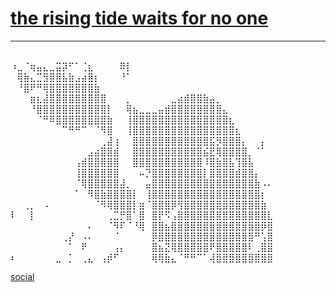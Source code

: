 # [the rising tide waits for no one](index)
----------------------------------
⠀⠀⠀⠀⠀⠀⠀⠀⠀⠀⠀⠀⠀⠀⠀⠀⠀⠀⠀⠀⠀⠀⠀⠀⠀⠀⠀⠀⠀⠀⠀⠀⠀⠀⠀⠀⠀⠀⠀⠀⠀
⠰⣀⠈⢶⣤⣄⣀⣭⡽⠋⠁⢈⣆⠀⠀⠀⠀⠿⡇⠀⠀⠀⠀⠀⠀⠀⠀⠀⠀⠀⠀⠀⠀⠀⠀⠀⠀⠀⠀⠀⠀
⠀⢿⣷⣄⣉⣻⣿⣿⣧⣷⣠⣴⣿⡆⠀⠀⠀⠘⠁⠀⠀⠀⠀⠀⠀⠀⠀⠀⠀⠀⠀⠀⠀⠀⠀⠀⠀⠀⠀⠀⠀
⠀⠘⣿⠟⠛⢿⣿⣿⣿⣿⣿⣿⣿⣷⠀⠀⠀⠀⠀⠀⠀⠀⠀⠀⠀⠀⠀⠀⠀⠀⠀⠀⠀⠀⠀⠀⠀⠀⠀⠀⠀
⠀⠀⠀⣶⣆⣼⣿⣿⣿⣿⣿⣿⣿⣿⣿⠀⠀⠀⡀⠀⠀⠀⠀⠀⠀⣀⣴⣾⣿⣿⣷⣤⡀⠀⠀⠀⠀⠀⠀⠀⠀
⠀⠀⠀⠘⣿⣿⣿⣿⣿⣿⣿⣿⣿⣿⣿⡇⠀⠀⢿⣦⣀⣀⣀⣤⣾⣿⣿⣿⣿⣿⣿⣿⣿⣄⠀⠀⠀⠀⠀⠀⠀
⠀⠀⠀⠀⠈⠛⠿⣿⣿⣿⣿⣿⣿⣿⣿⣷⠀⠀⢸⣿⣿⣿⣿⣿⣿⣿⣿⣿⣿⣿⣿⣿⣿⣿⣆⠀⠀⠀⠀⠀⠀
⠀⠀⠀⠀⠀⠀⠀⠀⠉⠛⠛⠉⠀⠈⠻⣿⠀⠀⢸⣿⣿⣿⣿⣿⣿⣿⣿⣿⣿⣿⣿⣿⣿⣿⣿⣆⠀⠀⠀⠀⠀
⠀⠀⠀⠀⠀⠀⠀⠀⠀⠀⠀⠀⠀⠀⢀⣼⢰⠀⠀⣿⣿⣿⣿⣿⣿⣿⣿⣿⣿⣿⣿⣯⡻⣿⣿⣿⡄⠀⠀⡄⠀
⠀⠀⠀⠀⠀⠀⠀⠀⠀⠀⠀⠀⣠⣴⣿⣿⣾⠀⠀⣿⣿⣿⣿⣿⣿⣿⣿⣿⣿⣿⣮⣟⢿⣿⣿⣿⣿⡀⠈⠁⠀
⠀⠀⠀⠀⠀⠀⠀⠀⠀⠀⢠⣾⣿⣿⣿⣿⣿⠀⠀⣿⣿⣿⣿⣿⣿⣿⣿⣿⣿⣿⠸⣿⣷⣿⣧⢹⣿⣧⠀⠀⠀
⠀⠀⠀⠀⠀⠀⠀⠀⠀⠀⢸⣿⣿⣿⣿⣿⣿⠀⠀⠀⠤⡙⣿⣿⣿⣿⣿⣿⣿⣿⡇⣿⣿⣿⣿⣾⣿⣿⡄⠀⠀
⠀⠀⠀⠀⠀⠀⠀⠀⠀⠀⠈⢿⣿⣿⣿⣿⣿⣼⡀⠀⠀⣤⣿⣿⣿⣿⣿⣿⣿⣿⣿⣿⣿⣿⣿⣿⣿⣿⣷⠠⠄
⠀⠀⠀⠀⠀⠀⠀⠀⠀⠀⠁⠀⠻⣿⣷⣿⣿⣿⣿⡇⠀⢸⣿⣿⣿⣿⣿⣿⣿⣿⣿⣿⣿⣿⣿⣿⣿⣿⣿⡆⠀
⠀⠀⢀⡀⠀⠠⠀⠀⠀⠀⠀⠀⠀⠈⠻⢿⣿⣿⣿⡇⣶⠈⣿⣿⣿⡿⢻⣿⣿⣿⣿⣿⣿⣿⣿⣿⣿⣿⣿⣷⠀
⠇⠀⠀⡇⠀⠀⠀⠀⠀⠀⠀⠀⠀⠀⠀⢀⣉⡛⣿⠁⣿⠀⣿⡟⠫⢠⣿⣿⣿⣿⣿⣿⣿⣿⣿⣿⣿⣿⣿⣿⣇
⠀⠀⠀⠀⠀⠀⠀⠀⠀⠀⠀⠀⠄⠀⠀⠈⠻⠏⠈⠘⢿⠀⣿⣿⣦⣿⣿⣿⣿⣿⣿⣿⣿⣿⣿⣿⣿⣿⣿⡿⣿
⠀⠀⠀⠀⠀⠀⠀⠀⢀⡜⠀⠠⠄⠀⠀⠀⠈⠀⠀⠀⠀⠀⡿⣿⣿⣿⣿⣿⣿⣿⣿⣿⣿⣿⣿⣿⣿⣿⠛⢡⣿
⠀⠀⠀⠀⠀⠀⠀⠀⠀⠁⠀⠟⠀⠀⠀⠀⢠⡄⠀⠀⠀⠀⣿⣦⣝⢿⣿⣿⣿⣿⣿⠟⣿⣿⣿⣿⣿⠇⢀⣿⣿
⠆⠀⠀⠀⠀⠀⠀⣀⠀⡁⠀⢀⣄⠀⢠⡾⠋⠀⠀⠀⠀⠀⢿⢿⣷⣄⠈⠛⠛⠉⠁⢼⣿⣿⣿⣿⣿⣿⣿⣿⣿


[social](https://x.com/mel_thusia)
